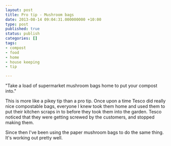 ```yaml
---
layout: post
title: Pro tip - Mushroom bags
date: 2013-08-14 09:04:31.000000000 +10:00
type: post
published: true
status: publish
categories: []
tags:
- compost
- food
- home
- house keeping
- tip

---
```

<p>"Take a load of supermarket mushroom bags home to put your compost into."</p>
<p>This is more like a pikey tip than a pro tip. Once upon a time Tesco did really nice compostable bags, everyone I knew took them home and used them to put their kitchen scraps in to before they took them into the garden. Tesco noticed that they were getting screwed by the customers, and stopped making them.</p>
<p>Since then I've been using the paper mushroom bags to do the same thing. It's working out pretty well.</p>
